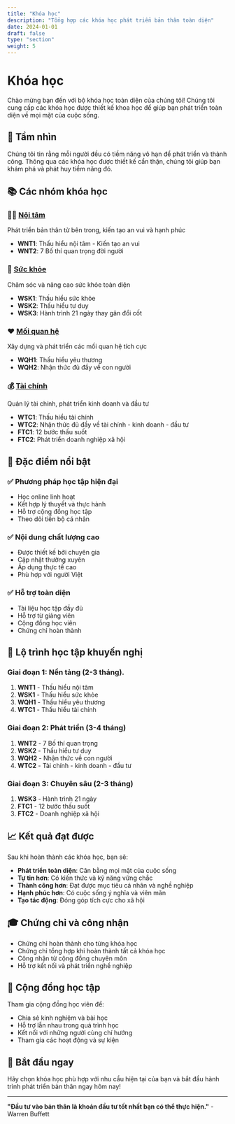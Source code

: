 ```yaml
---
title: "Khóa học"
description: "Tổng hợp các khóa học phát triển bản thân toàn diện"
date: 2024-01-01
draft: false
type: "section"
weight: 5
---
```


# Khóa học

Chào mừng bạn đến với bộ khóa học toàn diện của chúng tôi! Chúng tôi cung cấp các khóa học được thiết kế khoa học để giúp bạn phát triển toàn diện về mọi mặt của cuộc sống.

## 🎯 Tầm nhìn

Chúng tôi tin rằng mỗi người đều có tiềm năng vô hạn để phát triển và thành công. Thông qua các khóa học được thiết kế cẩn thận, chúng tôi giúp bạn khám phá và phát huy tiềm năng đó.

## 📚 Các nhóm khóa học

### 🧘‍♀️ [Nội tâm](/khoa-hoc/noi-tam/)
Phát triển bản thân từ bên trong, kiến tạo an vui và hạnh phúc
- **WNT1**: Thấu hiểu nội tâm - Kiến tạo an vui
- **WNT2**: 7 Bố thí quan trọng đời người

### 💪 [Sức khỏe](/khoa-hoc/suc-khoe/)
Chăm sóc và nâng cao sức khỏe toàn diện
- **WSK1**: Thấu hiểu sức khỏe
- **WSK2**: Thấu hiểu tư duy
- **WSK3**: Hành trình 21 ngày thay gân đổi cốt

### ❤️ [Mối quan hệ](/khoa-hoc/moi-quan-he/)
Xây dựng và phát triển các mối quan hệ tích cực
- **WQH1**: Thấu hiểu yêu thương
- **WQH2**: Nhận thức đủ đầy về con người

### 💰 [Tài chính](/khoa-hoc/tai-chinh/)
Quản lý tài chính, phát triển kinh doanh và đầu tư
- **WTC1**: Thấu hiểu tài chính
- **WTC2**: Nhận thức đủ đầy về tài chính - kinh doanh - đầu tư
- **FTC1**: 12 bước thấu suốt
- **FTC2**: Phát triển doanh nghiệp xã hội

## 🌟 Đặc điểm nổi bật

### ✅ Phương pháp học tập hiện đại
- Học online linh hoạt
- Kết hợp lý thuyết và thực hành
- Hỗ trợ cộng đồng học tập
- Theo dõi tiến bộ cá nhân

### ✅ Nội dung chất lượng cao
- Được thiết kế bởi chuyên gia
- Cập nhật thường xuyên
- Áp dụng thực tế cao
- Phù hợp với người Việt

### ✅ Hỗ trợ toàn diện
- Tài liệu học tập đầy đủ
- Hỗ trợ từ giảng viên
- Cộng đồng học viên
- Chứng chỉ hoàn thành

## 🚀 Lộ trình học tập khuyến nghị

### Giai đoạn 1: Nền tảng (2-3 tháng).
1. **WNT1** - Thấu hiểu nội tâm
2. **WSK1** - Thấu hiểu sức khỏe
3. **WQH1** - Thấu hiểu yêu thương
4. **WTC1** - Thấu hiểu tài chính

### Giai đoạn 2: Phát triển (3-4 tháng)
1. **WNT2** - 7 Bố thí quan trọng
2. **WSK2** - Thấu hiểu tư duy
3. **WQH2** - Nhận thức về con người
4. **WTC2** - Tài chính - kinh doanh - đầu tư

### Giai đoạn 3: Chuyên sâu (2-3 tháng)
1. **WSK3** - Hành trình 21 ngày
2. **FTC1** - 12 bước thấu suốt
3. **FTC2** - Doanh nghiệp xã hội

## 📈 Kết quả đạt được

Sau khi hoàn thành các khóa học, bạn sẽ:

- **Phát triển toàn diện**: Cân bằng mọi mặt của cuộc sống
- **Tự tin hơn**: Có kiến thức và kỹ năng vững chắc
- **Thành công hơn**: Đạt được mục tiêu cá nhân và nghề nghiệp
- **Hạnh phúc hơn**: Có cuộc sống ý nghĩa và viên mãn
- **Tạo tác động**: Đóng góp tích cực cho xã hội

## 🎓 Chứng chỉ và công nhận

- Chứng chỉ hoàn thành cho từng khóa học
- Chứng chỉ tổng hợp khi hoàn thành tất cả khóa học
- Công nhận từ cộng đồng chuyên môn
- Hỗ trợ kết nối và phát triển nghề nghiệp

## 🤝 Cộng đồng học tập

Tham gia cộng đồng học viên để:
- Chia sẻ kinh nghiệm và bài học
- Hỗ trợ lẫn nhau trong quá trình học
- Kết nối với những người cùng chí hướng
- Tham gia các hoạt động và sự kiện

## 🚀 Bắt đầu ngay

Hãy chọn khóa học phù hợp với nhu cầu hiện tại của bạn và bắt đầu hành trình phát triển bản thân ngay hôm nay!

---

**"Đầu tư vào bản thân là khoản đầu tư tốt nhất bạn có thể thực hiện."** - Warren Buffett
